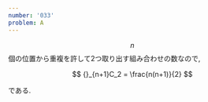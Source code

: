 ```yaml
---
number: '033'
problem: A
---
```

$$ n $$ 個の位置から重複を許して2つ取り出す組み合わせの数なので,

$$
{}_{n+1}C_2 = \frac{n(n+1)}{2}
$$

である.
